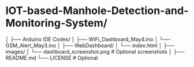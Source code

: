 # IOT-based-Manhole-Detection-and-Monitoring-System/
│
├── Arduino IDE Codes/
│   ├── WiFi_Dashboard_May4.ino
│   └── GSM_Alert_May3.ino
│
├── WebDashboard/
│   └── index.html
│
├── images/
│   └── dashboard_screenshot.png   # Optional screenshots
│
├── README.md
└── LICENSE                       # Optional
